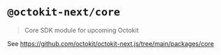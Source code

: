 # `@octokit-next/core`

> Core SDK module for upcoming Octokit

See https://github.com/octokit/octokit-next.js/tree/main/packages/core
